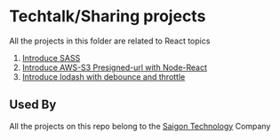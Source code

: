 # Techtalk/Sharing projects

All the projects in this folder are related to React topics

1. [Introduce SASS](SASS/linh.nguyenmai/demo-sass)
3. [Introduce AWS-S3 Presigned-url with Node-React](aws-s3/khanh.nguyen)
4. [Introduce lodash with debounce and throttle](lodash/khanh.nguyen/lodash-debounce-throttle)

## Used By

All the projects on this repo belong to the [Saigon Technology](https://saigontechnology.com/) Company

